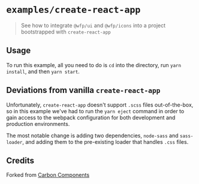 
# `examples/create-react-app`

> See how to integrate `@wfp/ui` and `@wfp/icons` into a project
> bootstrapped with `create-react-app`

## Usage

To run this example, all you need to do is `cd` into the directory, run `yarn install`, and then `yarn start`.

## Deviations from vanilla `create-react-app`

Unfortunately, `create-react-app` doesn't support `.scss` files out-of-the-box, so in this example we've had to run the `yarn eject` command in order to gain access to the webpack configuration for both development and production environments.

The most notable change is adding two dependencies, `node-sass` and `sass-loader`, and adding them to the pre-existing loader that handles `.css` files.

## Credits

Forked from [Carbon Components](https://github.com/carbon-design-system/carbon-components-react)